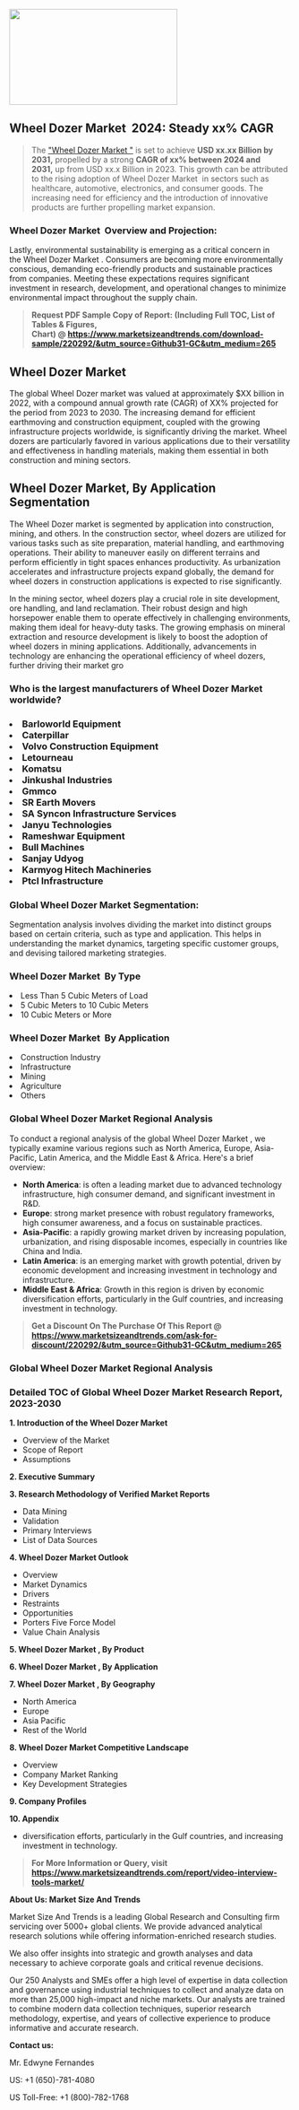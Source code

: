 <p><img class="alignnone size-medium wp-image-20088" src="https://ffe5etoiles.com/wp-content/uploads/2024/12/MST1-300x171.png" alt="" width="300" height="171" /></p><h2 id="ember46" class="ember-view reader-text-block__heading-2">Wheel Dozer Market &nbsp;2024: Steady&nbsp;xx% CAGR</h2><blockquote id="ember47" class="ember-view reader-text-block__blockquote">The&nbsp;<a class="app-aware-link " href="https://www.marketsizeandtrends.com/download-sample/220292/&utm_source=Github31-GC&utm_medium=265" target="_blank" data-test-app-aware-link="">"Wheel Dozer Market "</a>&nbsp;is set to achieve&nbsp;<strong>USD&nbsp;xx.xx&nbsp;Billion by 2031,</strong>&nbsp;propelled by a strong&nbsp;<strong>CAGR of&nbsp;xx% between 2024 and 2031,</strong>&nbsp;up from USD xx.x Billion in 2023. This growth can be attributed to the rising adoption of&nbsp;Wheel Dozer Market &nbsp;in sectors such as healthcare, automotive, electronics, and consumer goods. The increasing need for efficiency and the introduction of innovative products are further propelling market expansion.</blockquote><h3 id="ember48" class="ember-view reader-text-block__heading-3">Wheel Dozer Market &nbsp;Overview and Projection:</h3><p id="ember49" class="ember-view reader-text-block__paragraph">Lastly, environmental sustainability is emerging as a critical concern in the&nbsp;Wheel Dozer Market . Consumers are becoming more environmentally conscious, demanding eco-friendly products and sustainable practices from companies. Meeting these expectations requires significant investment in research, development, and operational changes to minimize environmental impact throughout the supply chain.</p><blockquote id="ember50" class="ember-view reader-text-block__blockquote"><strong>Request PDF Sample Copy of Report: (Including Full TOC, List of Tables &amp; Figures, Chart)&nbsp;@&nbsp;<strong><a href="https://www.marketsizeandtrends.com/download-sample/220292/&utm_source=Github31-GC&utm_medium=265" target="_blank">https://www.marketsizeandtrends.com/download-sample/220292/&utm_source=Github31-GC&utm_medium=265</a></strong></strong></blockquote><h3 class=""><h2>Wheel Dozer Market</h2><p>The global Wheel Dozer market was valued at approximately $XX billion in 2022, with a compound annual growth rate (CAGR) of XX% projected for the period from 2023 to 2030. The increasing demand for efficient earthmoving and construction equipment, coupled with the growing infrastructure projects worldwide, is significantly driving the market. Wheel dozers are particularly favored in various applications due to their versatility and effectiveness in handling materials, making them essential in both construction and mining sectors.</p><h2>Wheel Dozer Market, By Application Segmentation</h2><p>The Wheel Dozer market is segmented by application into construction, mining, and others. In the construction sector, wheel dozers are utilized for various tasks such as site preparation, material handling, and earthmoving operations. Their ability to maneuver easily on different terrains and perform efficiently in tight spaces enhances productivity. As urbanization accelerates and infrastructure projects expand globally, the demand for wheel dozers in construction applications is expected to rise significantly.</p><p>In the mining sector, wheel dozers play a crucial role in site development, ore handling, and land reclamation. Their robust design and high horsepower enable them to operate effectively in challenging environments, making them ideal for heavy-duty tasks. The growing emphasis on mineral extraction and resource development is likely to boost the adoption of wheel dozers in mining applications. Additionally, advancements in technology are enhancing the operational efficiency of wheel dozers, further driving their market gro</h3><h3 id="" class="">Who is the largest manufacturers of&nbsp;Wheel Dozer Market worldwide?</h3><h3 class=""></Li><Li>Barloworld Equipment</Li><Li> Caterpillar</Li><Li> Volvo Construction Equipment</Li><Li> Letourneau</Li><Li> Komatsu</Li><Li> Jinkushal Industries</Li><Li> Gmmco</Li><Li> SR Earth Movers</Li><Li> SA Syncon Infrastructure Services</Li><Li> Janyu Technologies</Li><Li> Rameshwar Equipment</Li><Li> Bull Machines</Li><Li> Sanjay Udyog</Li><Li> Karmyog Hitech Machineries</Li><Li> Ptcl Infrastructure</h3><h3 id="ember53" class="ember-view reader-text-block__heading-3">Global&nbsp;Wheel Dozer Market Segmentation:</h3><p id="ember54" class="ember-view reader-text-block__paragraph">Segmentation analysis involves dividing the market into distinct groups based on certain criteria, such as type and application. This helps in understanding the market dynamics, targeting specific customer groups, and devising tailored marketing strategies.</p><h3 id="" class="">Wheel Dozer Market &nbsp;By Type</h3><p></Li><Li>Less Than 5 Cubic Meters of Load</Li><Li> 5 Cubic Meters to 10 Cubic Meters</Li><Li> 10 Cubic Meters or More</p><h3 id="" class="">Wheel Dozer Market &nbsp;By Application</h3><p class=""></Li><Li>Construction Industry</Li><Li> Infrastructure</Li><Li> Mining</Li><Li> Agriculture</Li><Li> Others</p><h3 id="ember62" class="ember-view reader-text-block__heading-3">Global Wheel Dozer Market Regional Analysis</h3><p id="ember63" class="ember-view reader-text-block__paragraph">To conduct a regional analysis of the global Wheel Dozer Market , we typically examine various regions such as North America, Europe, Asia-Pacific, Latin America, and the Middle East &amp; Africa. Here's a brief overview:</p><ul><li><strong>North America</strong>: is often a leading market due to advanced technology infrastructure, high consumer demand, and significant investment in R&amp;D.</li><li><strong>Europe</strong>: strong market presence with robust regulatory frameworks, high consumer awareness, and a focus on sustainable practices.</li><li><strong>Asia-Pacific</strong>: a rapidly growing market driven by increasing population, urbanization, and rising disposable incomes, especially in countries like China and India.</li><li><strong>Latin America</strong>: is an emerging market with growth potential, driven by economic development and increasing investment in technology and infrastructure.</li><li><strong>Middle East &amp; Africa</strong>: Growth in this region is driven by economic diversification efforts, particularly in the Gulf countries, and increasing investment in technology.</li></ul><blockquote id="ember61" class="ember-view reader-text-block__blockquote"><strong>Get a Discount On The Purchase Of This Report @ <strong><a href="https://html-cleaner.com/" target="">https://www.marketsizeandtrends.com/ask-for-discount/220292/&utm_source=Github31-GC&utm_medium=265</a></strong></strong></blockquote><h3 id="ember62" class="ember-view reader-text-block__heading-3">Global Wheel Dozer Market Regional Analysis</h3><h3 id="" class="">Detailed TOC of Global Wheel Dozer Market Research Report, 2023-2030</h3><p id="" class=""><strong>1. Introduction of the Wheel Dozer Market </strong></p><ul><li>Overview of the Market</li><li>Scope of Report</li><li>Assumptions</li></ul><p id="" class=""><strong>2. Executive Summary</strong></p><p id="" class=""><strong>3. Research Methodology of Verified Market Reports</strong></p><ul><li>Data Mining</li><li>Validation</li><li>Primary Interviews</li><li>List of Data Sources</li></ul><p id="" class=""><strong>4. Wheel Dozer Market Outlook</strong></p><ul><li>Overview</li><li>Market Dynamics</li><li>Drivers</li><li>Restraints</li><li>Opportunities</li><li>Porters Five Force Model</li><li>Value Chain Analysis</li></ul><p id="" class=""><strong>5. Wheel Dozer Market , By Product</strong></p><p id="" class=""><strong>6. Wheel Dozer Market , By Application</strong></p><p id="" class=""><strong>7. Wheel Dozer Market , By Geography</strong></p><ul><li>North America</li><li>Europe</li><li>Asia Pacific</li><li>Rest of the World</li></ul><p id="" class=""><strong>8. Wheel Dozer Market Competitive Landscape</strong></p><ul><li>Overview</li><li>Company Market Ranking</li><li>Key Development Strategies</li></ul><p id="" class=""><strong>9. Company Profiles</strong></p><p id="" class=""><strong>10. Appendix</strong></p><ul><li>diversification efforts, particularly in the Gulf countries, and increasing investment in technology.</li></ul><blockquote id="ember65" class="ember-view reader-text-block__blockquote"><strong>For More Information or Query, visit <strong><strong><a href="https://html-cleaner.com/" target="">https://www.marketsizeandtrends.com/report/video-interview-tools-market/</a></strong></strong></strong></blockquote><p id="" class=""><strong>About Us: Market Size And Trends</strong></p><p id="" class="">Market Size And Trends is a leading Global Research and Consulting firm servicing over 5000+ global clients. We provide advanced analytical research solutions while offering information-enriched research studies.</p><p id="" class="">We also offer insights into strategic and growth analyses and data necessary to achieve corporate goals and critical revenue decisions.</p><p id="" class="">Our 250 Analysts and SMEs offer a high level of expertise in data collection and governance using industrial techniques to collect and analyze data on more than 25,000 high-impact and niche markets. Our analysts are trained to combine modern data collection techniques, superior research methodology, expertise, and years of collective experience to produce informative and accurate research.</p><p id="" class=""><strong>Contact us:</strong></p><p id="" class="">Mr. Edwyne Fernandes</p><p id="" class="">US: +1 (650)-781-4080</p><p id="" class="">US Toll-Free: +1 (800)-782-1768</p>
